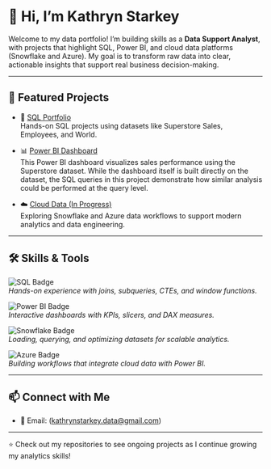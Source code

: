# 👋 Hi, I’m Kathryn Starkey  

Welcome to my data portfolio! I’m building skills as a **Data Support Analyst**, with projects that highlight SQL, Power BI, and cloud data platforms (Snowflake and Azure). My goal is to transform raw data into clear, actionable insights that support real business decision-making.  

---

## 🔎 Featured Projects  


- 📂 [SQL Portfolio](https://github.com/kattanalytics/MySQL)  
  Hands-on SQL projects using datasets like Superstore Sales, Employees, and World.  

- 📊 [Power BI Dashboard](https://github.com/kattanalytics/MySQL/tree/main/sale)      
  This Power BI dashboard visualizes sales performance using the Superstore dataset.
  While the dashboard itself is built directly on the dataset, the SQL queries in this project demonstrate how similar analysis could be performed at the query level.

- ☁️ [Cloud Data (In Progress)](https://github.com/kattanalytics/cloud-data)  
  Exploring Snowflake and Azure data workflows to support modern analytics and data engineering.  


---

## 🛠 Skills & Tools  

![SQL Badge](https://img.shields.io/badge/SQL-MySQL-blue)  
*Hands-on experience with joins, subqueries, CTEs, and window functions.*

![Power BI Badge](https://img.shields.io/badge/Power%20BI-Dashboards-yellow)  
*Interactive dashboards with KPIs, slicers, and DAX measures.*

![Snowflake Badge](https://img.shields.io/badge/Snowflake-Cloud--Data-blue)  
*Loading, querying, and optimizing datasets for scalable analytics.*

![Azure Badge](https://img.shields.io/badge/Azure-Data%20Services-lightblue)  
*Building workflows that integrate cloud data with Power BI.*


---

## 📫 Connect with Me  
- 📧 Email: (kathrynstarkey.data@gmail.com)  

---
⭐️ Check out my repositories to see ongoing projects as I continue growing my analytics skills!

